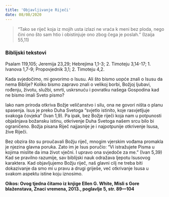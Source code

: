 ```yaml
---
title: 'Objavljivanje Riječi'
date: 08/08/2020
---
```


> <p></p>
> “Tako se riječ koja iz mojih usta izlazi ne vraća k meni bez ploda, nego čini ono što sam htio i obistinjuje ono zbog čega je poslah.” (Izaija 55,11)

### Biblijski tekstovi
Psalam 119,105; Jeremija 23,29; Hebrejima 1,1-3; 2. Timoteju 3,14-17; 1. Ivanova 1,7-9; Propovjednik 3,1; 2. Timoteju 4,2.

Kada svjedočimo, mi govorimo o Isusu. Ali što bismo uopće znali o Isusu da nema Biblije? Koliko bismo zapravo znali o velikoj borbi, Božjoj ljubavi, rođenju, životu, službi, smrti, uskrsnuću i povratku našega Gospodina kad ne bismo imali Sveto pismo?

Iako nam priroda otkriva Božje veličanstvo i silu, ona ne govori ništa o planu spasenja. Isus je preko Duha Svetoga “svjetlo istinito, koje rasvjetljuje svakoga čovjeka” (Ivan 1,9). Pa ipak, bez Božje riječi koja nam u potpunosti objašnjava božansku istinu, otkrivenje Duha Svetoga našem srcu bilo bi ograničeno. Božja pisana Riječ najjasnije je i najpotpunije otkrivenje Isusa, žive Riječi.

Bez obzira što su proučavali Božju riječ, mnogim vjerskim vođama promakla je njezina glavna poruka. Zato im je Isus poručio: “Vi istražujete Pisma u kojima mislite da ima život vječni. I upravo ona svjedoče za me.” (Ivan 5,39) Kad se pravilno razumije, sav biblijski nauk odražava ljepotu Isusovog karaktera. Kad objavljujemo Božju riječ, naš glavni cilj ne treba biti dokazivanje da smo mi u pravu a drugi griješe, već otkrivanje Isusa u svakom aspektu istine koju iznosimo.

**Oikos: Ovog tjedna čitamo iz knjige Ellen G. White, Misli s Gore blaženstava, Znaci vremena, 2013., poglavlje 5, str. 89—104**